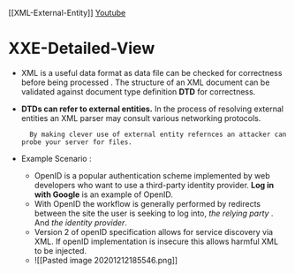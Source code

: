 [[XML-External-Entity]]
[Youtube](https://www.youtube.com/watch?v=BZOg_NgvP18)
# XXE-Detailed-View
- XML is a useful data format as data file can be checked for correctness before being processed . The structure of an XML document can be validated against document type definition **DTD** for correctness.
- **DTDs can refer to external entities.** In the process of resolving external entities an XML parser may consult various networking protocols.

		By making clever use of external entity refernces an attacker can probe your server for files.

- Example Scenario : 
	- OpenID is a popular authentication scheme implemented by web developers who want to use a third-party identity provider. **Log in with Google** is an example of OpenID.
	- With OpenID the workflow is generally performed by redirects between the site the user is seeking to log into, *the relying party* . And *the identity provider*.
	- Version 2 of openID specification allows for service discovery via XML. If openID implementation is insecure this allows harmful XML to be injected.
	- ![[Pasted image 20201212185546.png]]